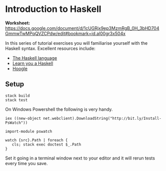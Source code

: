 # Introduction to Haskell

**Worksheet:** https://docs.google.com/document/d/1cUGRjx9ep3MzmRgB_0H_3bHD704GmmwTwMPqQVZCPdw/edit#bookmark=id.al00gr3x504x

In this series of tutorial exercises you will familiarise yourself with the
Haskell syntax.  Excellent resources include:

 - [The Haskell language](https://haskell.org/)
 - [Learn you a Haskell](https://learnyouahaskell.com/)
 - [Hoogle](https://hoogle.haskell.org/)

## Setup

```
stack build
stack test
```

On Windows Powershell the following is very handy.

```
iex ((new-object net.webclient).DownloadString("http://bit.ly/Install-PsWatch"))

import-module pswatch

watch {src}.Path | foreach {
   cls; stack exec doctest $_.Path
}
```

Set it going in a terminal window next to your editor and it will rerun tests every time you save.